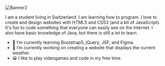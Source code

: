 ![Banner2](https://user-images.githubusercontent.com/69577043/187034972-2d581b04-25c7-417b-83c3-18cb6b2416e2.png)


I am a student living in Switzerland. I am learning how to program. I love to create and design websites with HTML5 and CSS3 (and a bit of JavaScript). It's fun to code something that everyone can easily see on the internet. I also have basic knowledge of Java, but there is still a lot to learn.

- 🌱 I’m currently learning Bootstrap5, jQuery, JSF, and Figma.
- 🔭 I’m currently working on creating a website that displays the current weather.
- 😀 I like to play videogames and code in my free time.
